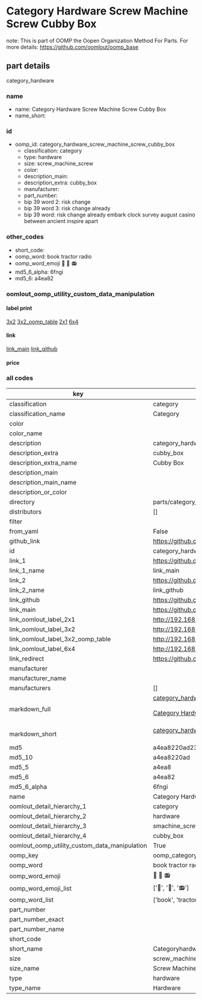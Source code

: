 # Category Hardware Screw Machine Screw Cubby Box  

note: This is part of OOMP the Oopen Organization Method For Parts. For more details: https://github.com/oomlout/oomp_base

##  part details
  



category_hardware



### name
* name: Category Hardware Screw Machine Screw Cubby Box
* name_short: 
### id
* oomp_id: category_hardware_screw_machine_screw_cubby_box
  * classification: category
  * type: hardware
  * size: screw_machine_screw
  * color: 
  * description_main: 
  * description_extra: cubby_box
  * manufacturer: 
  * part_number: 
  * bip 39 word 2: risk change
  * bip 39 word 3: risk change already
  * bip 39 word: risk change already embark clock survey august casino between ancient inspire apart

### other_codes
* short_code: 
* oomp_word: book tractor radio
* oomp_word_emoji :book: :tractor: :radio:
* md5_6_alpha: 6fngi
* md5_6: a4ea82






### oomlout_oomp_utility_custom_data_manipulation
#### label print
[3x2](http://192.168.1.245:1112/?label=oomp%206fngi)
[3x2_oomp_table](http://192.168.1.108:1112/?label=oomp%206fngi)
[2x1](http://192.168.1.242:1112/?label=oomp%206fngi)
[6x4](http://192.168.1.55:1112/?label=oomp%206fngi)    

#### link

[link_main](https://github.com/oomlout/oomlout_oomp_version_1_messy/tree/main/parts/category_hardware_screw_machine_screw_cubby_box) [link_github](https://github.com/oomlout/oomlout_oomp_version_1_messy/tree/main/parts/category_hardware_screw_machine_screw_cubby_box)                             

#### price







### all codes 
| key | value |  
| --- | --- |  
| classification | category |  
| classification_name | Category |  
| color |  |  
| color_name |  |  
| description | category_hardware |  
| description_extra | cubby_box |  
| description_extra_name | Cubby Box |  
| description_main |  |  
| description_main_name |  |  
| description_or_color |   |  
| directory | parts/category_hardware_screw_machine_screw_cubby_box |  
| distributors | [] |  
| filter |  |  
| from_yaml | False |  
| github_link | https://github.com/oomlout/oomlout_oomp_part_src/tree/main/parts/category_hardware_screw_machine_screw_cubby_box |  
| id | category_hardware_screw_machine_screw_cubby_box |  
| link_1 | https://github.com/oomlout/oomlout_oomp_version_1_messy/tree/main/parts/category_hardware_screw_machine_screw_cubby_box |  
| link_1_name | link_main |  
| link_2 | https://github.com/oomlout/oomlout_oomp_version_1_messy/tree/main/parts/category_hardware_screw_machine_screw_cubby_box |  
| link_2_name | link_github |  
| link_github | https://github.com/oomlout/oomlout_oomp_version_1_messy/tree/main/parts/category_hardware_screw_machine_screw_cubby_box |  
| link_main | https://github.com/oomlout/oomlout_oomp_version_1_messy/tree/main/parts/category_hardware_screw_machine_screw_cubby_box |  
| link_oomlout_label_2x1 | http://192.168.1.242:1112/?label=oomp%206fngi |  
| link_oomlout_label_3x2 | http://192.168.1.245:1112/?label=oomp%206fngi |  
| link_oomlout_label_3x2_oomp_table | http://192.168.1.108:1112/?label=oomp%206fngi |  
| link_oomlout_label_6x4 | http://192.168.1.55:1112/?label=oomp%206fngi |  
| link_redirect | https://github.com/oomlout/oomlout_oomp_version_1_messy/tree/main/parts/category_hardware_screw_machine_screw_cubby_box |  
| manufacturer |  |  
| manufacturer_name |  |  
| manufacturers | [] |  
| markdown_full | [category_hardware_screw_machine_screw_cubby_box](none)<br>[](none)<br>[Category Hardware Screw Machine Screw Cubby Box](none)<br><br> |  
| markdown_short | [category_hardware_screw_machine_screw_cubby_box](none)<br><br> |  
| md5 | a4ea8220ad2361e76a95b4840e498dd3 |  
| md5_10 | a4ea8220ad |  
| md5_5 | a4ea8 |  
| md5_6 | a4ea82 |  
| md5_6_alpha | 6fngi |  
| name | Category Hardware Screw Machine Screw Cubby Box |  
| oomlout_detail_hierarchy_1 | category |  
| oomlout_detail_hierarchy_2 | hardware |  
| oomlout_detail_hierarchy_3 | smachine_screw |  
| oomlout_detail_hierarchy_4 | cubby_box |  
| oomlout_oomp_utility_custom_data_manipulation | True |  
| oomp_key | oomp_category_hardware_screw_machine_screw_cubby_box |  
| oomp_word | book tractor radio |  
| oomp_word_emoji | :book: :tractor: :radio: |  
| oomp_word_emoji_list | [':book:', ':tractor:', ':radio:'] |  
| oomp_word_list | ['book', 'tractor', 'radio'] |  
| part_number |  |  
| part_number_exact |  |  
| part_number_name |  |  
| short_code |  |  
| short_name | Categoryhardware |  
| size | screw_machine_screw |  
| size_name | Screw Machine Screw |  
| type | hardware |  
| type_name | Hardware |  
